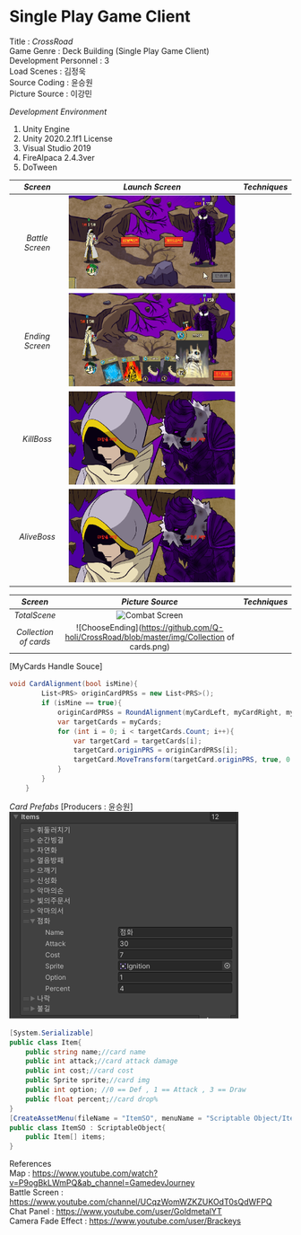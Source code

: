 # Single Play Game Client

Title : 
_CrossRoad_    
Game Genre : Deck Building (Single Play Game Client)   
Development Personnel : 3    
Load Scenes : 김정욱  
Source Coding : 윤승원  
Picture Source : 이강민  
  
_Development Environment_  
1. Unity Engine  
2. Unity 2020.2.1f1 License  
3. Visual Studio 2019
4. FireAlpaca 2.4.3ver 
5. DoTween
  
_Screen_|_Launch Screen_|_Techniques_ 
:---:|:---:|:---:
*Battle Screen* | ![Combat Screen](https://github.com/Q-holi/CrossRoad/blob/master/img/BattleStart.gif)|
*Ending Screen* | ![ChooseEnding](https://github.com/Q-holi/CrossRoad/blob/master/img/ChooseEnding.gif)|
*KillBoss* | ![KillBoss](https://github.com/Q-holi/CrossRoad/blob/master/img/KillBoss.gif)|
*AliveBoss* | ![AliveBoss](https://github.com/Q-holi/CrossRoad/blob/master/img/AliveBoss.gif)|  


_Screen_|_Picture Source_|_Techniques_ 
:---:|:---:|:---:
*TotalScene* | ![Combat Screen](https://github.com/Q-holi/CrossRoad/blob/master/img/TotalScene.png)|
*Collection of cards* | ![ChooseEnding](https://github.com/Q-holi/CrossRoad/blob/master/img/Collection of cards.png)|


   
[MyCards Handle Souce]
```C#
void CardAlignment(bool isMine){
        List<PRS> originCardPRSs = new List<PRS>();
        if (isMine == true){
            originCardPRSs = RoundAlignment(myCardLeft, myCardRight, myCards.Count, 0.5f, Vector3.one * 1.9f);
            var targetCards = myCards;
            for (int i = 0; i < targetCards.Count; i++){
                var targetCard = targetCards[i];
                targetCard.originPRS = originCardPRSs[i];
                targetCard.MoveTransform(targetCard.originPRS, true, 0.7f);
            }
        }
    }
```  
*Card Prefabs* [Producers : 윤승원]  
![CardInfo](https://github.com/Q-holi/CrossRoad/blob/master/img/CardInfo.png)  
```C#
[System.Serializable]
public class Item{
    public string name;//card name
    public int attack;//card attack damage
    public int cost;//card cost
    public Sprite sprite;//card img
    public int option; //0 == Def , 1 == Attack , 3 == Draw
    public float percent;//card drop%
}
[CreateAssetMenu(fileName = "ItemSO", menuName = "Scriptable Object/ItemSO")]
public class ItemSO : ScriptableObject{
    public Item[] items;
}
```  
References  
Map : <https://www.youtube.com/watch?v=P9ogBkLWmPQ&ab_channel=GamedevJourney>  
Battle Screen : <https://www.youtube.com/channel/UCqzWomWZKZUKOdT0sQdWFPQ>  
Chat Panel : <https://www.youtube.com/user/GoldmetalYT>  
Camera Fade Effect : <https://www.youtube.com/user/Brackeys>
